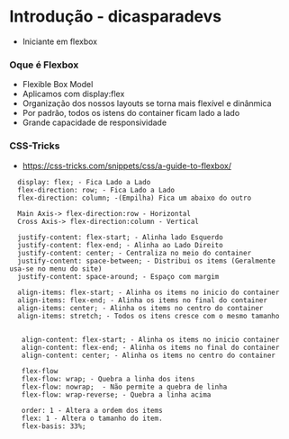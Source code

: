 # Introdução - dicasparadevs
- Iniciante em flexbox
### Oque é Flexbox
- Flexible Box Model
- Aplicamos com display:flex
- Organização dos nossos layouts se torna mais flexível e dinânmica
- Por padrão, todos os istens do container ficam lado a lado
- Grande capacidade de responsividade

### CSS-Tricks
- https://css-tricks.com/snippets/css/a-guide-to-flexbox/

```
  display: flex; - Fica Lado a Lado 
  flex-direction: row; - Fica Lado a Lado
  flex-direction: column; -(Empilha) Fica um abaixo do outro

  Main Axis-> flex-direction:row - Horizontal
  Cross Axis-> flex-direction:column - Vertical
  
  justify-content: flex-start; - Alinha lado Esquerdo
  justify-content: flex-end; - Alinha ao Lado Direito
  justify-content: center; - Centraliza no meio do container
  justify-content: space-between; - Distribui os items (Geralmente usa-se no menu do site)
  justify-content: space-around; - Espaço com margim

  align-items: flex-start; - Alinha os items no inicio do container
  align-items: flex-end; - Alinha os items no final do container
  align-items: center; - Alinha os items no centro do container
  align-items: stretch; - Todos os itens cresce com o mesmo tamanho


   align-content: flex-start; - Alinha os items no inicio container
   align-content: flex-end; - Alinha os items no final do container
   align-content: center; - Alinha os items no centro do container

   flex-flow
   flex-flow: wrap; - Quebra a linha dos itens
   flex-flow: nowrap;  - Não permite a quebra de linha
   flex-flow: wrap-reverse; - Quebra a linha acima

   order: 1 - Altera a ordem dos items
   flex: 1 - Altera o tamanho do item.
   flex-basis: 33%;

```